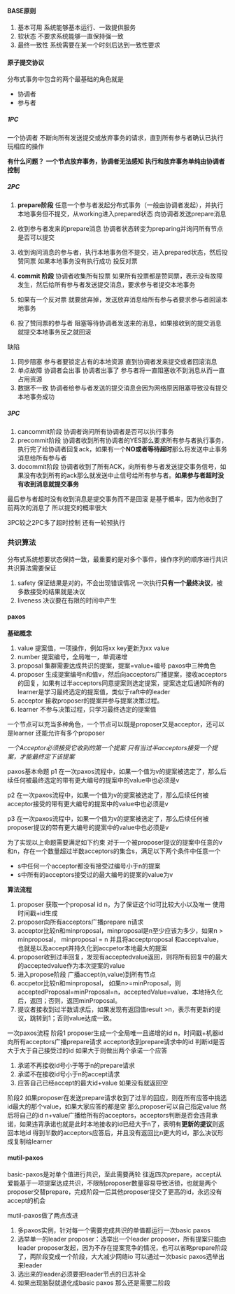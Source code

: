 #### BASE原则
1. 基本可用 系统能够基本运行、一致提供服务
2. 软状态 不要求系统能够一直保持强一致
3. 最终一致性 系统需要在某一个时刻后达到一致性要求

#### 原子提交协议
分布式事务中包含的两个最基础的角色就是 
- 协调者
- 参与者

##### 1PC
一个协调者 不断向所有发送提交或放弃事务的请求，直到所有参与者确认已执行玩相应的操作

**有什么问题？**
**一个节点放弃事务，协调者无法感知  执行和放弃事务单纯由协调者控制**

##### 2PC
1. **prepare阶段**  任意一个参与者发起分布式事务（一般由协调者发起），并执行本地事务但不提交，从working进入prepared状态 向协调者发送prepare消息
2. 收到参与者发来的prepare消息 协调者状态转变为preparing并询问所有节点是否可以提交
3. 收到询问消息的参与者，执行本地事务但不提交，进入prepared状态，然后投赞同票 如果本地事务没有执行成功 投反对票

1. **commit 阶段** 协调者收集所有投票 如果所有投票都是赞同票，表示没有故障发生，然后给所有参与者发送提交消息，要求参与者提交本地事务
2. 如果有一个反对票 就要放弃掉，发送放弃消息给所有参与者要求参与者回滚本地事务
3. 投了赞同票的参与者 阻塞等待协调者发送来的消息，如果接收到的提交消息 就提交本地事务反之就回滚

缺陷
1. 同步阻塞 参与者要锁定占有的本地资源 直到协调者发来提交或者回滚消息
2. 单点故障 协调者会出事 协调者出事了 参与者将一直阻塞收不到消息从而一直占用资源
3. 数据不一致  协调者给参与者发送的提交消息会因为网络原因阻塞导致没有提交本地事务成功

##### 3PC
1. cancommit阶段 协调者询问所有协调者是否可以执行事务
2. precommit阶段 协调者收到所有协调者的YES那么要求所有参与者执行事务，执行完了给协调者回复ack，如果有一个**NO或者等待超时**那么将发送中止事务消息给所有参与者
3. docommit阶段 协调者收到了所有ACK，向所有参与者发送提交事务信号，如果没有收到所有的ack那么就发送中止信号给所有参与者。**如果参与者超时没有收到消息就提交事务**

最后参与者超时没有收到消息是提交事务而不是回滚 是基于概率，因为他收到了前两次的消息了 所以提交的概率很大

3PC较之2PC多了超时控制 还有一轮预执行


### 共识算法
分布式系统想要状态保持一致，最重要的是对多个事件，操作序列的顺序进行共识
共识算法需要保证
1. safety 保证结果是对的，不会出现错误情况 一次执行**只有一个最终决议**，被多数接受的结果就是决议
2. liveness 决议要在有限的时间中产生

#### paxos
**基础概念**
1. value 提案值，一项操作，例如将xx key更新为xx value
2. number 提案编号，全局唯一，单调递增
3. proposal 集群需要达成共识的提案，提案=value+编号
paxos中三种角色
1. proposer 生成提案编号n和值v，然后向acceptors广播提案，接收acceptors的回复，如果有过半acceptors同意提案则选定提案，提案选定后通知所有的learner是学习最终选定的提案值，类似于raft中的leader
2. acceptor 接收proposer的提案并参与提案决策过程。
3. learner 不参与决策过程，只学习最终选定的提案值

一个节点可以充当多种角色，一个节点可以既是proposer又是acceptor，还可以是learner  还能允许有多个proposer 

*一个Acceptor必须接受它收到的第一个提案*
*只有当过半acceptors接受一个提案，才能最终定下该提案*

paxos基本命题
p1 在一次paxos流程中，如果一个值为v的提案被选定了，那么后续任何被最终选定的带有更大编号的提案中的value中也必须是v

p2 在一次paxos流程中，如果一个值为v的提案被选定了，那么后续任何被acceptor接受的带有更大编号的提案中的value中也必须是v

p3 在一次paxos流程中，如果一个值为v的提案被选定了，那么后续任何被proposer提议的带有更大编号的提案中的value中也必须是v

为了实现以上命题需要满足如下约束
对于一个被proposer提议的提案中任意的v和n，存在一个数量超过半数acceptors的集合s，满足以下两个条件中任意一个
- s中任何一个acceptor都没有接受过编号小于n的提案
- s中所有的acceptors接受过的最大编号的提案的value为v

**算法流程**
1. proposer 获取一个proposal id n，为了保证这个id可比较大小以及唯一 使用时间戳+id生成
2. proposer向所有acceptors广播prepare n请求
3. acceptor比较n和minproposal，minproposal是n至少应该为多少，如果n > minproposal， minproposal = n 并且将acceptproposal 和acceptvalue，也就是以及accept并持久化到accpetor本地最大的提案
4. proposer收到过半回复，发现有acceptedvalue返回，则将所有回复中的最大的acceptedvalue作为本次提案的value
5. 进入propose阶段 广播accept(n,value)到所有节点
6. accpetor比较n和minproposal， 如果n>=minProposal，则acceptedProposal=minProposal=n，acceptedValue=value，本地持久化后，返回；否则，返回minProposal。
7. 提议者接收到过半数请求后，如果发现有返回值result >n，表示有更新的提议，跳转到1；否则value达成一致。

一次paxos流程
阶段1
proposer生成一个全局唯一且递增的id n，时间戳+机器id
向所有acceptors广播prepare请求
acceptor收到prepare请求中的id 判断id是否大于大于自己接受过的id 如果大于则做出两个承诺一个应答
1. 承诺不再接收id号小于等于n的prepare请求
2. 承诺不在接收id号小于n的accept请求
3. 应答自己已经accept的最大id+value 如果没有就返回空

阶段2
如果proposer在发送prepare请求收到了过半的回应，则在所有应答中挑选id最大的那个value，如果大家应答的都是空 那么proposer可以自己指定value
然后将自己的id n+value广播给所有的acceptors，acceptors判断是否会违背承诺，如果违背承诺也就是此时本地接收的id已经大于n了，表明有**更新的提议**则返回本地id
得到半数的acceptors应答后，并且没有返回比n更大的id，那么决议形成复制给learner

#### mutil-paxos
basic-paxos是对单个值进行共识，至此需要两轮 往返四次prepare，accept从爱能基于一项提案达成共识，不限制proposer数量容易导致活锁，也就是两个proposer交替prepare，完成阶段一后其他proposer提交了更高的id，永远没有accept的机会

mutil-paxos做了两点改进
1. 多paxos实例，针对每一个需要完成共识的单值都运行一次basic paxos
2. 选举单一的leader proposer：选举出一个leader proposer，所有提案只能由leader proposer发起，因为不存在提案竞争的情况，也可以省略prepare阶段了，两阶段变成一个阶段，大大减少网络io  可以通过一次basic paxos选举出来leader
3. 选出来的leader必须要把leader节点的日志补全
4. 如果出现脑裂就退化成basic paxos 那么还是需要二阶段